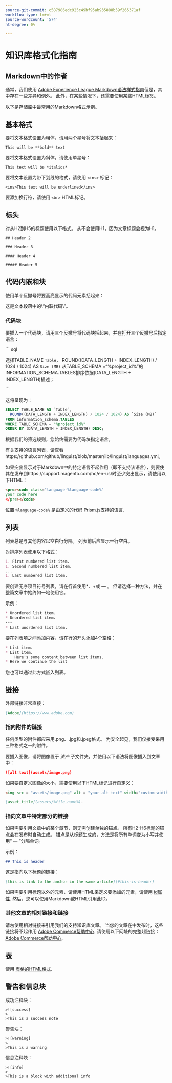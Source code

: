 ```yaml
---
source-git-commit: c587986edc925c49bf95ab935888b59f265371af
workflow-type: tm+mt
source-wordcount: '574'
ht-degree: 0%

---
```

# 知识库格式化指南

## Markdown中的作者

通常，我们使用 [Adobe Experience League Markdown语法样式指南](https://experienceleague.adobe.com/docs/authoring-guide-exl/using/markdown/syntax-style-guide.html?lang=en)但是，其中存在一些差异和例外。 此外，在某些情况下，还需要使用某些HTML标签。

以下是存储库中最常用的Markdown格式示例。

## 基本格式

要将文本格式设置为粗体，请用两个星号将文本括起来：

`This will be **bold** text`

要将文本格式设置为斜体，请使用单星号：

`This text will be *italics*`

要将文本设置为带下划线的格式，请使用 `<ins>` 标记：

`<ins>This text will be underlined</ins>`

要添加换行符，请使用 `<br>` HTML标记。


## 标头

对从H2到H5的标题使用以下格式。 从不会使用H1，因为文章标题会视为H1。

`## Header 2 `

`### Header 3 `

`#### Header 4`

`##### Header 5`

## 代码内嵌和块

使用单个反撇号将要高亮显示的代码元素括起来：

这是文本段落中的\“内联代码\”。

### 代码块

要插入一个代码块，请用三个反撇号将代码块括起来，并在打开三个反撇号后指定语言：

\`\`\` sql

选择TABLE_NAME `Table`， ROUND((DATA_LENGTH + INDEX_LENGTH) / 1024 / 1024) AS `Size (MB)`
从TABLE_SCHEMA =“%project_id%”的INFORMATION_SCHEMA.TABLES排序依据(DATA_LENGTH + INDEX_LENGTH)描述；

\`\`\`

这将呈现为：

```sql
SELECT TABLE_NAME AS `Table`,
  ROUND((DATA_LENGTH + INDEX_LENGTH) / 1024 / 1024) AS `Size (MB)`
FROM information_schema.TABLES
WHERE TABLE_SCHEMA = "%project_id%"
ORDER BY (DATA_LENGTH + INDEX_LENGTH) DESC;
```

根据我们的筛选规则，您始终需要为代码块指定语言。

有关支持的语言列表，请查看https://github.com/github/linguist/blob/master/lib/linguist/languages.yml。

如果突出显示对于Markdown中的特定语言不起作用（即不支持该语言），则要使其在发布到https://support.magento.com/hc/en-us/时至少突出显示，请使用以下HTML：

```html
<pre><code class="language-%language-code%"
your code here
</pre></code>
```

位置 ``%language-code%`` 是由定义的代码 [Prism.js支持的语言](https://prismjs.com/#supported-languages).

## 列表

列表总是与其他内容以空白行分隔。 列表前后应显示一行空白。

对排序列表使用以下格式：

```markdown
1. First numbered list item.
1. Second numbered list item.
...
1. Last numbered list item.
```

要创建无序项目符号列表，请在行首使用*、+或 — 。 但请选择一种方法，并在整篇文章中始终如一地使用它。

示例：

```markdown
* Unordered list item.
* Unordered list item.
---
* Last unordered list item.
```

要在列表项之间添加内容，请在行的开头添加4个空格：

```markdown
* List item.
* List item.
    Here's some content between list items.
* Here we continue the list
```

您也可以通过此方式嵌入列表。

## 链接

外部链接非常直接：

```markdown
[Adobe](https://www.adobe.com)
```

### 指向附件的链接

任何类型的附件都应采用.png、.jpg和.jpeg格式。 为安全起见，我们仅接受采用三种格式之一的附件。

要插入图像，请将图像置于 *资产* 子文件夹，并使用以下语法将图像插入到文章中：

```markdown
![alt text](assets/image.png)
```

如果要自定义图像的大小，需要使用以下HTML标记进行自定义：

```html
<img src = "assets/image.png" alt = "your alt text" width="custom width, ex: 250px">
```

```markdown
[asset_title](assets/%file_name%).
```

### 指向文章中特定部分的链接

如果需要引用文章中的某个章节，则无需创建单独的锚点。 所有H2-H6标题的锚点会在发布时自动生成。 锚点是从标题生成的，方法是将所有单词变为小写并使用“ — ”分隔单词。

示例：

```markdown
## This is header
```

这是指向以下标题的链接：

```markdown
[this is link to the anchor in the same article](#this-is-header)
```

如果需要引用标题以外的元素，请使用HTML来定义要添加的元素，请使用 [id属性](https://www.w3schools.com/html/html_id.asp). 然后，您可以使用Markdown或HTML引用此ID。

### 其他文章的相对链接和链接

请勿使用相对链接来引用我们的支持知识库文章。 当您的文章在中发布时，这些链接将不起作用 [Adobe Commerce帮助中心](https://support.magento.com/hc/en-us).
请使用以下网址的完整超链接： [Adobe Commerce帮助中心](https://support.magento.com/hc/en-us).


## 表

使用 [表格的HTML格式](https://www.w3schools.com/html/html_tables.asp).


## 警告和信息块

成功注释块：

```
>![success]
>
>This is a success note
```

警告块：

```
>![warning]
>
>This is a warning
```

信息注释块：

```
>![info]
>
>This is a block with additional info
```
